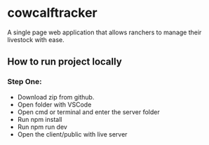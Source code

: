 # cowcalftracker
A single page web application that allows ranchers to manage their livestock with ease.

## How to run project locally
### Step One:
- Download zip from github.
- Open folder with VSCode
- Open cmd or terminal and enter the server folder
- Run npm install 
- Run npm run dev
- Open the client/public with live server

